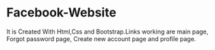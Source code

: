 # Facebook-Website

 It is Created With Html,Css and Bootstrap.Links working are main page, Forgot password page, Create new account page and profile page.

